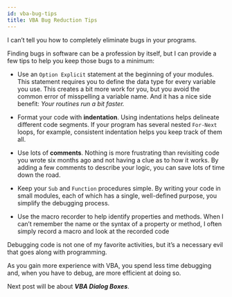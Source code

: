 ```yaml
---
id: vba-bug-tips
title: VBA Bug Reduction Tips
---
```


I can’t tell you how to completely eliminate bugs in your programs. 

Finding bugs in software can be a profession by itself, but I can provide a few tips to help you keep those bugs to a minimum:

* Use an `Option Explicit` statement at the beginning of your modules. This statement requires you to define the data type for every variable you use. This creates a bit more work for you, but you avoid the common error of misspelling a variable name. And it has a nice side benefit: *Your routines run a bit faster.*

* Format your code with **indentation**. Using indentations helps delineate different code segments. If your program has several nested `For-Next` loops, for example, consistent indentation helps you keep track of them all.

* Use lots of **comments**. Nothing is more frustrating than revisiting code you wrote six months ago and not having a clue as to how it works. By adding a few comments to describe your logic, you can save lots of time down the road.

* Keep your `Sub` and `Function` procedures simple. By writing your code in small modules, each of which has a single, well-defined purpose, you simplify the debugging process.

* Use the macro recorder to help identify properties and methods. When I can’t remember the name or the syntax of a property or method, I often simply record a macro and look at the recorded code

Debugging code is not one of my favorite activities, but it’s a necessary evil that goes along with programming. 

As you gain more experience with VBA, you spend less time debugging and, when you have to debug, are more efficient at doing so.

Next post will be about ***VBA Dialog Boxes***.

